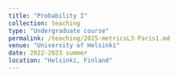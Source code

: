 ```yaml
---
title: "Probability I"
collection: teaching
type: "Undergraduate course"
permalink: /teaching/2025-metricsL3-Paris1.md
venue: "University of Helsinki"
date: 2022-2023 summer
location: "Helsinki, Finland"
---
```


